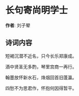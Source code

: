 # 长句寄尚明学士

**作者**: 刘子翚

## 诗词内容

短褐沉潜不近名，只今长乐郑康成。

酒中贤圣无多酌，琴里宫商一再行。

翰墨放怀新水石，烽烟回首旧蓬瀛。

四愁不为思君作，怀抱何因得暂平。


